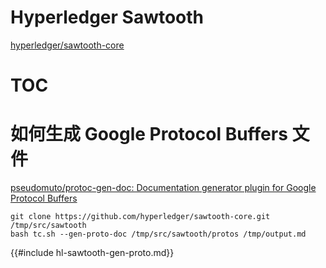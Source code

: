 # Hyperledger Sawtooth

[hyperledger/sawtooth-core](https://github.com/hyperledger/sawtooth-core/tree/master/protos)

# TOC
<!-- toc -->

# 如何生成 Google Protocol Buffers 文件

[pseudomuto/protoc-gen-doc: Documentation generator plugin for Google Protocol Buffers](https://github.com/pseudomuto/protoc-gen-doc)

```shell
git clone https://github.com/hyperledger/sawtooth-core.git /tmp/src/sawtooth
bash tc.sh --gen-proto-doc /tmp/src/sawtooth/protos /tmp/output.md
```

{{#include hl-sawtooth-gen-proto.md}}